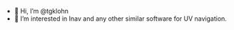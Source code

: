 - 👋 Hi, I’m @tgklohn
- 👀 I’m interested in Inav and any other similar software for UV navigation.

<!---
tgklohn/tgklohn is a ✨ special ✨ repository because its `README.md` (this file) appears on your GitHub profile.
You can click the Preview link to take a look at your changes.
--->
